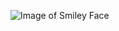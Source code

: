 ![Image of Smiley Face](https://upload.wikimedia.org/wikipedia/commons/thumb/e/e0/SNice.svg/1200px-SNice.svg.png)
